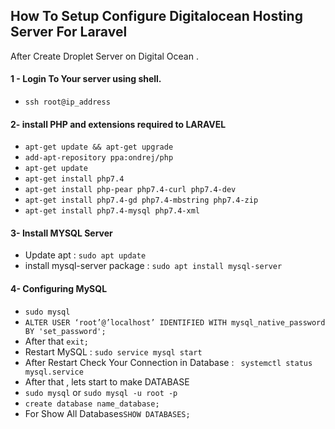 
## How To Setup Configure **Digitalocean** Hosting Server For **Laravel** 
After Create Droplet Server on Digital Ocean . 
#### 1 - Login To Your server using shell. 

- `ssh root@ip_address`
#### 2- install PHP and extensions required to LARAVEL 
- `apt-get update && apt-get upgrade`
- `add-apt-repository ppa:ondrej/php `
- `apt-get update`
- `apt-get install php7.4 `
- `apt-get install php-pear php7.4-curl php7.4-dev`
- `apt-get install php7.4-gd php7.4-mbstring php7.4-zip`
- `apt-get install php7.4-mysql php7.4-xml`

#### 3- Install MYSQL Server 
- Update apt : `sudo apt update`
- install mysql-server package : `sudo apt install mysql-server`

#### 4- Configuring MySQL 
- `sudo mysql `
- `ALTER USER ‘root’@’localhost’ IDENTIFIED WITH mysql_native_password BY 'set_password'; `
- After that `exit;`
- Restart MySQL : `sudo service mysql start`
- After Restart Check Your Connection in Database : ` systemctl status mysql.service`
- After that , lets start to make DATABASE
- `sudo mysql` or  `sudo mysql -u root -p `
- `create database name_database;`
- For Show All Databases`SHOW DATABASES;`
